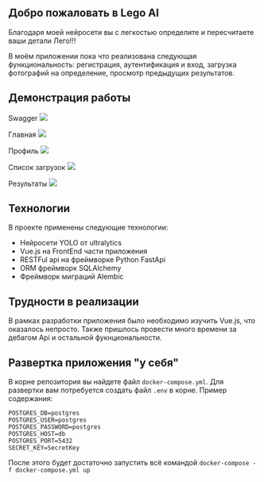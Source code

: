 ## Добро пожаловать в Lego AI
Благодаря моей нейросети вы с легкостью определите и пересчитаете ваши детали Лего!!!

В моём приложении пока что реализована следующая функциональность: регистрация, аутентификация и вход, загрузка фотографий на определение, просмотр предыдущих результатов. 

## Демонстрация работы
Swagger
![](https://i.imgur.com/u3Z5u8U.png)

Главная
![](https://i.imgur.com/6nXG5oo.png)

Профиль
![](https://i.imgur.com/ctM6bnR.png)

Список загрузок
![](https://i.imgur.com/223Awpb.png)

Результаты
![](https://i.imgur.com/U0LdBbf.png)

## Технологии

В проекте применены следующие технологии:

* Нейросети YOLO от ultralytics
* Vue.js на FrontEnd части приложения
* RESTFul api на фреймворке Python FastApi
* ORM фреймворк SQLAlchemy
* Фреймворк миграций Alembic

## Трудности в реализации

В рамках разработки приложения было необходимо изучить Vue.js, что оказалось непросто. Также пришлось провести много времени за дебагом Api и остальной фукнциональности.

## Развертка приложения "у себя"

В корне репозитория вы найдете файл `docker-compose.yml`. Для развертки вам потребуется создать файл `.env` в корне. Пример содержания: 

```
POSTGRES_DB=postgres
POSTGRES_USER=postgres
POSTGRES_PASSWORD=postgres
POSTGRES_HOST=db
POSTGRES_PORT=5432
SECRET_KEY=SecretKey
```

После этого будет достаточно запустить всё командой `docker-compose -f docker-compose.yml up`

